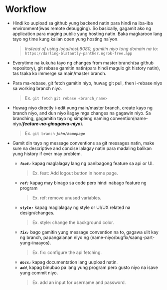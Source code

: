 # Workflow

- Hindi ko uupload sa github yung backend natin para hindi na iba-iba environment(iwas remote debugging). So basically, gagamit ako ng application para maging public yung hosting natin. Baka magkaroon lang tayo ng time kung kailan open yung hosting na’yon.
    >_Instead of using localhost:8080, gamitin niyo tong domain na to:_
    `https://darling-blatantly-panther.ngrok-free.app`

- Everytime na kukuha tayo ng changes from master branch(sa github repository), git rebase gamitin natin(para hindi magulo git history natin), tas tsaka ko immerge sa main/master branch. 

- Para ma-rebase, git fetch gamitin niyo, huwag git pull, then i-rebase niyo sa working branch niyo. 
    >Ex. `git fetch` `git rebase <branch_name>`

- Huwag niyo directly i-edit yung main/master branch, create kayo ng branch niyo, and dun niyo ilagay mga changes na gagawin niyo.
Sa branching, gagamitin tayo ng simpleng naming convention(name-niyo/***feature-na-ginagawa-niyo***).
    >Ex. `git branch` ***`john/homepage`***

- Gamit din tayo ng message conventions sa git messages natin, make sure na descriptive and concise lalagay natin para madaling balikan yung history if ever may problem.
    - ***`feat:`*** kapag maglalagay lang ng panibagong feature sa api or UI.
        >Ex. feat: Add logout button in home page.
    - ***`ref:`*** kapag may binago sa code pero hindi nabago feature ng program 
        >Ex. ref: remove unused variables.
    - ***`style:`*** kapag maglalagay ng style or UI/UX related na design/changes.
        >Ex. style: change the background color.
    - ***`fix:`*** bago gamitin yung message convention na to, gagawa ulit kay ng branch, papangalanan niyo ng (name-niyo/bugfix/saang-part-yung-inaayos).
        >Ex. fix: configure the api fetching.
    - ***`docs:`*** kapag documentation lang uupload natin.
    - ***`add`***, kapag binubuo pa lang yung program pero gusto niyo na isave yung commit niyo.
        >Ex. add an input for username and password.

